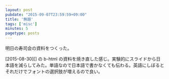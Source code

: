 ```yaml
---
layout: post
pubdate: "2015-09-07T23:59:59+09:00"
title: '無題'
tags: ['misc']
minutes: 5
pagetype: posts
---
```

明日の寿司会の資料をつくった。

[2015-08-30][] の b-html の資料を焼き直した感じ。実験的にスライドから日本語を減らしてみた。単語なので日本語で書かなくても伝わる。英語にしぼるとそれだけでフォントの選択肢が増えるので良い。
